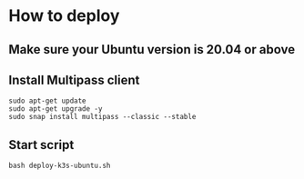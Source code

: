 # How to deploy

## Make sure your Ubuntu version is 20.04 or above

## Install Multipass client

```
sudo apt-get update
sudo apt-get upgrade -y
sudo snap install multipass --classic --stable
```

## Start script
```
bash deploy-k3s-ubuntu.sh
```
